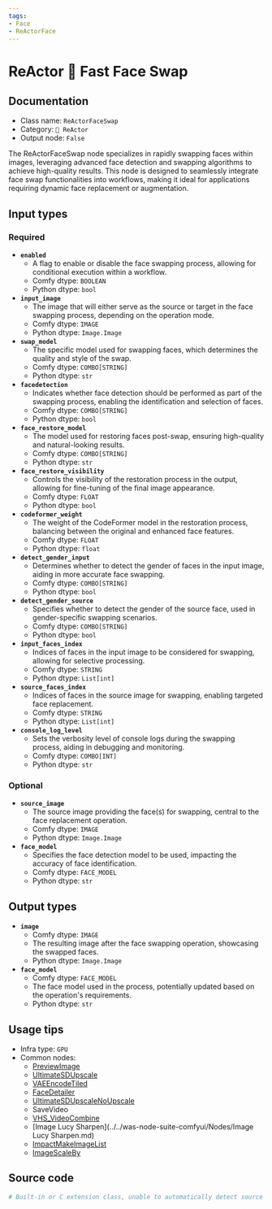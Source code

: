 ```yaml
---
tags:
- Face
- ReActorFace
---
```


# ReActor 🌌 Fast Face Swap
## Documentation
- Class name: `ReActorFaceSwap`
- Category: `🌌 ReActor`
- Output node: `False`

The ReActorFaceSwap node specializes in rapidly swapping faces within images, leveraging advanced face detection and swapping algorithms to achieve high-quality results. This node is designed to seamlessly integrate face swap functionalities into workflows, making it ideal for applications requiring dynamic face replacement or augmentation.
## Input types
### Required
- **`enabled`**
    - A flag to enable or disable the face swapping process, allowing for conditional execution within a workflow.
    - Comfy dtype: `BOOLEAN`
    - Python dtype: `bool`
- **`input_image`**
    - The image that will either serve as the source or target in the face swapping process, depending on the operation mode.
    - Comfy dtype: `IMAGE`
    - Python dtype: `Image.Image`
- **`swap_model`**
    - The specific model used for swapping faces, which determines the quality and style of the swap.
    - Comfy dtype: `COMBO[STRING]`
    - Python dtype: `str`
- **`facedetection`**
    - Indicates whether face detection should be performed as part of the swapping process, enabling the identification and selection of faces.
    - Comfy dtype: `COMBO[STRING]`
    - Python dtype: `bool`
- **`face_restore_model`**
    - The model used for restoring faces post-swap, ensuring high-quality and natural-looking results.
    - Comfy dtype: `COMBO[STRING]`
    - Python dtype: `str`
- **`face_restore_visibility`**
    - Controls the visibility of the restoration process in the output, allowing for fine-tuning of the final image appearance.
    - Comfy dtype: `FLOAT`
    - Python dtype: `bool`
- **`codeformer_weight`**
    - The weight of the CodeFormer model in the restoration process, balancing between the original and enhanced face features.
    - Comfy dtype: `FLOAT`
    - Python dtype: `float`
- **`detect_gender_input`**
    - Determines whether to detect the gender of faces in the input image, aiding in more accurate face swapping.
    - Comfy dtype: `COMBO[STRING]`
    - Python dtype: `bool`
- **`detect_gender_source`**
    - Specifies whether to detect the gender of the source face, used in gender-specific swapping scenarios.
    - Comfy dtype: `COMBO[STRING]`
    - Python dtype: `bool`
- **`input_faces_index`**
    - Indices of faces in the input image to be considered for swapping, allowing for selective processing.
    - Comfy dtype: `STRING`
    - Python dtype: `List[int]`
- **`source_faces_index`**
    - Indices of faces in the source image for swapping, enabling targeted face replacement.
    - Comfy dtype: `STRING`
    - Python dtype: `List[int]`
- **`console_log_level`**
    - Sets the verbosity level of console logs during the swapping process, aiding in debugging and monitoring.
    - Comfy dtype: `COMBO[INT]`
    - Python dtype: `str`
### Optional
- **`source_image`**
    - The source image providing the face(s) for swapping, central to the face replacement operation.
    - Comfy dtype: `IMAGE`
    - Python dtype: `Image.Image`
- **`face_model`**
    - Specifies the face detection model to be used, impacting the accuracy of face identification.
    - Comfy dtype: `FACE_MODEL`
    - Python dtype: `str`
## Output types
- **`image`**
    - Comfy dtype: `IMAGE`
    - The resulting image after the face swapping operation, showcasing the swapped faces.
    - Python dtype: `Image.Image`
- **`face_model`**
    - Comfy dtype: `FACE_MODEL`
    - The face model used in the process, potentially updated based on the operation's requirements.
    - Python dtype: `str`
## Usage tips
- Infra type: `GPU`
- Common nodes:
    - [PreviewImage](../../Comfy/Nodes/PreviewImage.md)
    - [UltimateSDUpscale](../../ComfyUI_UltimateSDUpscale/Nodes/UltimateSDUpscale.md)
    - [VAEEncodeTiled](../../Comfy/Nodes/VAEEncodeTiled.md)
    - [FaceDetailer](../../ComfyUI-Impact-Pack/Nodes/FaceDetailer.md)
    - [UltimateSDUpscaleNoUpscale](../../ComfyUI_UltimateSDUpscale/Nodes/UltimateSDUpscaleNoUpscale.md)
    - SaveVideo
    - [VHS_VideoCombine](../../ComfyUI-VideoHelperSuite/Nodes/VHS_VideoCombine.md)
    - [Image Lucy Sharpen](../../was-node-suite-comfyui/Nodes/Image Lucy Sharpen.md)
    - [ImpactMakeImageList](../../ComfyUI-Impact-Pack/Nodes/ImpactMakeImageList.md)
    - [ImageScaleBy](../../Comfy/Nodes/ImageScaleBy.md)



## Source code
```python
# Built-in or C extension class, unable to automatically detect source code
```
